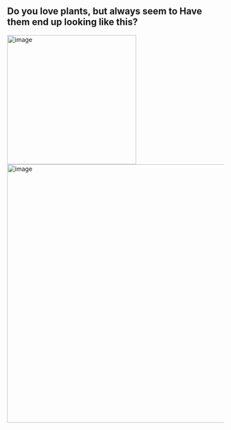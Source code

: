 ## Do you love plants, but always seem to Have them end up looking like this?
<img width="300" alt="image" src="https://user-images.githubusercontent.com/89661904/236703888-14a6f4a1-a91e-4982-a2ce-fc9d0204a865.png"> <img width="600" alt="image" src="https://user-images.githubusercontent.com/89661904/236703995-96f8ef89-b13e-497b-8b2d-24a501c2e6fb.png">

